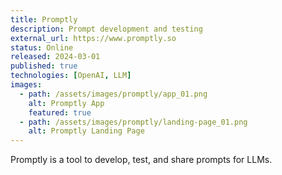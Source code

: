 ```yaml
---
title: Promptly
description: Prompt development and testing
external_url: https://www.promptly.so
status: Online
released: 2024-03-01
published: true
technologies: [OpenAI, LLM]
images:
  - path: /assets/images/promptly/app_01.png
    alt: Promptly App
    featured: true
  - path: /assets/images/promptly/landing-page_01.png
    alt: Promptly Landing Page
---
```


Promptly is a tool to develop, test, and share prompts for LLMs.